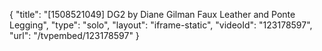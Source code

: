{
    "title": "[1508521049] DG2 by Diane Gilman Faux Leather and Ponte Legging",
    "type": "solo",
    "layout": "iframe-static",
    "videoId": "123178597",
    "url": "\/tvpembed\/123178597"
}